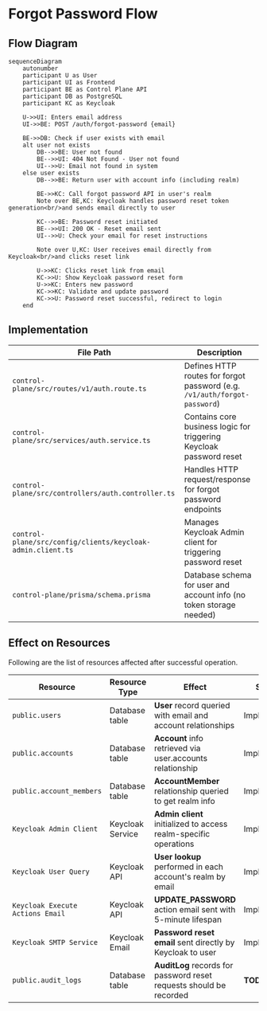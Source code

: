 # Forgot Password Flow

## Flow Diagram

```mermaid
sequenceDiagram
    autonumber
    participant U as User
    participant UI as Frontend
    participant BE as Control Plane API
    participant DB as PostgreSQL
    participant KC as Keycloak

    U->>UI: Enters email address
    UI->>BE: POST /auth/forgot-password {email}

    BE->>DB: Check if user exists with email
    alt user not exists
        DB-->>BE: User not found
        BE-->>UI: 404 Not Found - User not found
        UI-->>U: Email not found in system
    else user exists
        DB-->>BE: Return user with account info (including realm)

        BE->>KC: Call forgot password API in user's realm
        Note over BE,KC: Keycloak handles password reset token generation<br/>and sends email directly to user

        KC-->>BE: Password reset initiated
        BE-->>UI: 200 OK - Reset email sent
        UI-->>U: Check your email for reset instructions

        Note over U,KC: User receives email directly from Keycloak<br/>and clicks reset link

        U->>KC: Clicks reset link from email
        KC->>U: Show Keycloak password reset form
        U->>KC: Enters new password
        KC->>KC: Validate and update password
        KC->>U: Password reset successful, redirect to login
    end
```

## Implementation

| File Path                                                 | Description                                                               |
| --------------------------------------------------------- | ------------------------------------------------------------------------- |
| `control-plane/src/routes/v1/auth.route.ts`                 | Defines HTTP routes for forgot password (e.g. `/v1/auth/forgot-password`) |
| `control-plane/src/services/auth.service.ts`                | Contains core business logic for triggering Keycloak password reset       |
| `control-plane/src/controllers/auth.controller.ts`          | Handles HTTP request/response for forgot password endpoints               |
| `control-plane/src/config/clients/keycloak-admin.client.ts` | Manages Keycloak Admin client for triggering password reset               |
| `control-plane/prisma/schema.prisma`                        | Database schema for user and account info (no token storage needed)       |

## Effect on Resources

Following are the list of resources affected after successful operation.

| Resource                         | Resource Type    | Effect                                                              | Status      |
| -------------------------------- | ---------------- | ------------------------------------------------------------------- | ----------- |
| `public.users`                   | Database table   | **User** record queried with email and account relationships        | Implemented |
| `public.accounts`                | Database table   | **Account** info retrieved via user.accounts relationship           | Implemented |
| `public.account_members`         | Database table   | **AccountMember** relationship queried to get realm info            | Implemented |
| `Keycloak Admin Client`          | Keycloak Service | **Admin client** initialized to access realm-specific operations    | Implemented |
| `Keycloak User Query`            | Keycloak API     | **User lookup** performed in each account's realm by email          | Implemented |
| `Keycloak Execute Actions Email` | Keycloak API     | **UPDATE_PASSWORD** action email sent with 5-minute lifespan        | Implemented |
| `Keycloak SMTP Service`          | Keycloak Email   | **Password reset email** sent directly by Keycloak to user          | Implemented |
| `public.audit_logs`              | Database table   | **AuditLog** records for password reset requests should be recorded | **TODO**    |

